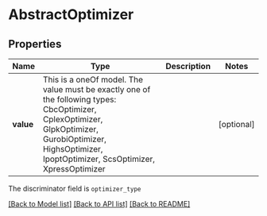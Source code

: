 # AbstractOptimizer



## Properties
Name | Type | Description | Notes
------------ | ------------- | ------------- | -------------
**value** | This is a oneOf model. The value must be exactly one of the following types: CbcOptimizer, CplexOptimizer, GlpkOptimizer, GurobiOptimizer, HighsOptimizer, IpoptOptimizer, ScsOptimizer, XpressOptimizer |  | [optional] 

The discriminator field is `optimizer_type`


[[Back to Model list]](../README.md#models) [[Back to API list]](../README.md#api-endpoints) [[Back to README]](../README.md)


